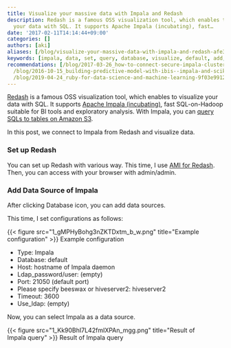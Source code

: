 ```yaml
---
title: Visualize your massive data with Impala and Redash
description: Redash is a famous OSS visualization tool, which enables to visualize
  your data with SQL. It supports Apache Impala (incubating), fast…
date: '2017-02-11T14:14:44+09:00'
categories: []
authors: [aki]
aliases: [/blog/visualize-your-massive-data-with-impala-and-redash-afe31133c644, /blog/afe31133c644]
keywords: [impala, data, set, query, database, visualize, default, add, sql, source]
recommendations: [/blog/2017-03-26_how-to-connect-secure-impala-cluster-from-rstudio-on-macos-with-implyr-213c6536e4c7/,
  /blog/2016-10-15_building-predictive-model-with-ibis--impala-and-scikit-learn-356b41f404e0/,
  /blog/2019-04-24_ruby-for-data-science-and-machine-learning-9f03e99125e0/]
---
```


[Redash](https://redash.io/) is a famous OSS visualization tool, which enables to visualize your data with SQL. It supports [Apache Impala (incubating)](http://impala.apache.org/), fast SQL-on-Hadoop suitable for BI tools and exploratory analysis. With Impala, you can [query SQLs to tables on Amazon S3](http://blog.cloudera.com/blog/2016/08/analytics-and-bi-on-amazon-s3-with-apache-impala-incubating/).

In this post, we connect to Impala from Redash and visualize data.

### Set up Redash

You can set up Redash with various way. This time, I use [AMI for Redash](https://redash.io/help-onpremise/setup/setting-up-redash-instance.html#create-an-instance). Then, you can access with your browser with admin/admin.

### Add Data Source of Impala

After clicking Database icon, you can add data sources.

This time, I set configurations as follows:

{{< figure src="1_gMPHyBohg3nZKTDxtm_b_w.png" title="Example configuration" >}}
Example configuration

*   Type: Impala
*   Database: default
*   Host: hostname of Impala daemon
*   Ldap\_password/user: (empty)
*   Port: 21050 (default port)
*   Please specify beeswax or hiveserver2: hiveserver2
*   Timeout: 3600
*   Use\_ldap: (empty)

Now, you can select Impala as a data source.

{{< figure src="1_Kk90BhI7L42fmIXPAn_mgg.png" title="Result of Impala query" >}}
Result of Impala query
